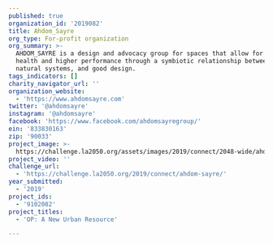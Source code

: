 ```yaml
---
published: true
organization_id: '2019082'
title: Ahdom_Sayre
org_type: For-profit organization
org_summary: >-
  AHDOM_SAYRE is a design and advocacy group for spaces that allow for true
  health and higher performance through a symbiotic relationship between humans,
  natural systems, and good design.
tags_indicators: []
charity_navigator_url: ''
organization_website:
  - 'https://www.ahdomsayre.com'
twitter: '@ahdomsayre'
instagram: '@ahdomsayre'
facebook: 'https://www.facebook.com/ahdomsayregroup/'
ein: '833830163'
zip: '90033'
project_image: >-
  https://challenge.la2050.org/assets/images/2019/connect/2048-wide/ahdom-sayre.jpg
project_video: ''
challenge_url:
  - 'https://challenge.la2050.org/2019/connect/ahdom-sayre/'
year_submitted:
  - '2019'
project_ids:
  - '9102082'
project_titles:
  - 'OP: A New Urban Resource'

---
```

